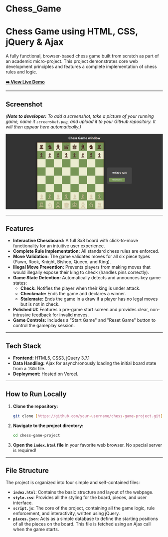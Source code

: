 # Chess_Game
# Chess Game using HTML, CSS, jQuery & Ajax

A fully functional, browser-based chess game built from scratch as part of an academic micro-project. This project demonstrates core web development principles and features a complete implementation of chess rules and logic.

**[➡️ View Live Demo](https://chess-game-iota-neon.vercel.app/)**

---

## Screenshot

*(**Note to developer:** To add a screenshot, take a picture of your running game, name it `screenshot.png`, and upload it to your GitHub repository. It will then appear here automatically.)*

![Chess Game Screenshot](screenshot.png)

---

## Features

- **Interactive Chessboard:** A full 8x8 board with click-to-move functionality for an intuitive user experience.
- **Complete Rule Implementation:** All standard chess rules are enforced.
- **Move Validation:** The game validates moves for all six piece types (Pawn, Rook, Knight, Bishop, Queen, and King).
- **Illegal Move Prevention:** Prevents players from making moves that would illegally expose their king to check (handles pins correctly).
- **Game State Detection:** Automatically detects and announces key game states:
  - **Check:** Notifies the player when their king is under attack.
  - **Checkmate:** Ends the game and declares a winner.
  - **Stalemate:** Ends the game in a draw if a player has no legal moves but is not in check.
- **Polished UI:** Features a pre-game start screen and provides clear, non-intrusive feedback for invalid moves.
- **Game Controls:** Includes a "Start Game" and "Reset Game" button to control the gameplay session.

---

## Tech Stack

- **Frontend:** HTML5, CSS3, jQuery 3.7.1
- **Data Handling:** Ajax for asynchronously loading the initial board state from a `JSON` file.
- **Deployment:** Hosted on Vercel.

---

## How to Run Locally

1.  **Clone the repository:**
    ```bash
    git clone [https://github.com/your-username/chess-game-project.git](https://github.com/your-username/chess-game-project.git)
    ```
2.  **Navigate to the project directory:**
    ```bash
    cd chess-game-project
    ```
3.  **Open the `index.html` file** in your favorite web browser. No special server is required!

---

## File Structure

The project is organized into four simple and self-contained files:

- **`index.html`**: Contains the basic structure and layout of the webpage.
- **`style.css`**: Provides all the styling for the board, pieces, and user interface.
- **`script.js`**: The core of the project, containing all the game logic, rule enforcement, and interactivity, written using jQuery.
- **`pieces.json`**: Acts as a simple database to define the starting positions of all the pieces on the board. This file is fetched using an Ajax call when the game starts.
